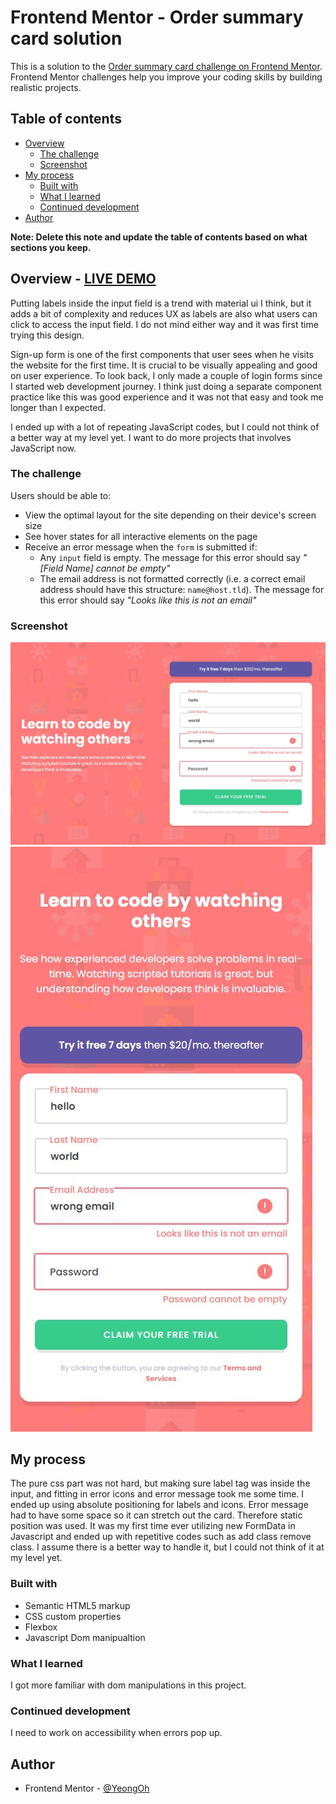# Frontend Mentor - Order summary card solution

This is a solution to the [Order summary card challenge on Frontend Mentor](https://www.frontendmentor.io/challenges/order-summary-component-QlPmajDUj). Frontend Mentor challenges help you improve your coding skills by building realistic projects.

## Table of contents

- [Overview](#overview)
  - [The challenge](#the-challenge)
  - [Screenshot](#screenshot)
- [My process](#my-process)
  - [Built with](#built-with)
  - [What I learned](#what-i-learned)
  - [Continued development](#continued-development)
- [Author](#author)

**Note: Delete this note and update the table of contents based on what sections you keep.**

## Overview - [LIVE DEMO](https://yeongoh.github.io/intro-component-with-signup-form)

Putting labels inside the input field is a trend with material ui I think, but it adds a bit of complexity and reduces UX as labels are also what users can click to access the input field. I do not mind either way and it was first time trying this design.

Sign-up form is one of the first components that user sees when he visits the website for the first time. It is crucial to be visually appealing and good on user experience. To look back, I only made a couple of login forms since I started web development journey. I think just doing a separate component practice like this was good experience and it was not that easy and took me longer than I expected.

I ended up with a lot of repeating JavaScript codes, but I could not think of a better way at my level yet. I want to do more projects that involves JavaScript now.

### The challenge

Users should be able to:

- View the optimal layout for the site depending on their device's screen size
- See hover states for all interactive elements on the page
- Receive an error message when the `form` is submitted if:
  - Any `input` field is empty. The message for this error should say _"[Field Name] cannot be empty"_
  - The email address is not formatted correctly (i.e. a correct email address should have this structure: `name@host.tld`). The message for this error should say _"Looks like this is not an email"_

### Screenshot

![](./screenshot.JPG)
![](./screenshot_mobile.JPG)

## My process

The pure css part was not hard, but making sure label tag was inside the input, and fitting in
error icons and error message took me some time. I ended up using absolute positioning for labels and icons. Error message had to have some space so it can stretch out the card. Therefore static position was used.
It was my first time ever utilizing new FormData in Javascript and ended up with repetitive codes such as add class remove class. I assume there is a better way to handle it, but I could not think of it at my level yet.

### Built with

- Semantic HTML5 markup
- CSS custom properties
- Flexbox
- Javascript Dom manipualtion

### What I learned

I got more familiar with dom manipulations in this project.

### Continued development

I need to work on accessibility when errors pop up.

## Author

- Frontend Mentor - [@YeongOh](https://www.frontendmentor.io/profile/YeongOh)
